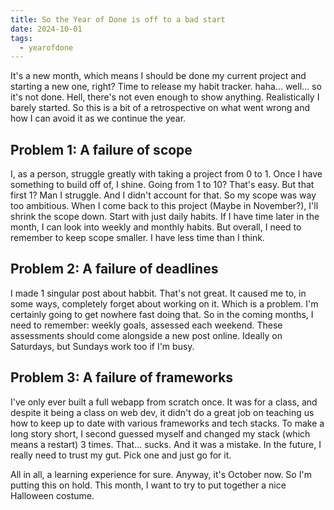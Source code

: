```yaml
---
title: So the Year of Done is off to a bad start
date: 2024-10-01
tags:
  - yearofdone
---
```

It's a new month, which means I should be done my current project and starting a new one, right? Time to release my habit tracker. haha... well... so it's not done. Hell, there's not even enough to show anything. Realistically I barely started. So this is a bit of a retrospective on what went wrong and how I can avoid it as we continue the year.

## Problem 1: A failure of scope

I, as a person, struggle greatly with taking a project from 0 to 1. Once I have something to build off of, I shine. Going from 1 to 10? That's easy. But that first 1? Man I struggle. And I didn't account for that. So my scope was way too ambitious. When I come back to this project (Maybe in November?), I'll shrink the scope down. Start with just daily habits. If I have time later in the month, I can look into weekly and monthly habits. But overall, I need to remember to keep scope smaller. I have less time than I think.

## Problem 2: A failure of deadlines

I made 1 singular post about habbit. That's not great. It caused me to, in some ways, completely forget about working on it. Which is a problem. I'm certainly going to get nowhere fast doing that. So in the coming months, I need to remember: weekly goals, assessed each weekend. These assessments should come alongside a new post online. Ideally on Saturdays, but Sundays work too if I'm busy.

## Problem 3: A failure of frameworks

I've only ever built a full webapp from scratch once. It was for a class, and despite it being a class on web dev, it didn't do a great job on teaching us how to keep up to date with various frameworks and tech stacks. To make a long story short, I second guessed myself and changed my stack (which means a restart) 3 times. That... sucks. And it was a mistake. In the future, I really need to trust my gut. Pick one and just go for it.

All in all, a learning experience for sure. Anyway, it's October now. So I'm putting this on hold. This month, I want to try to put together a nice Halloween costume.